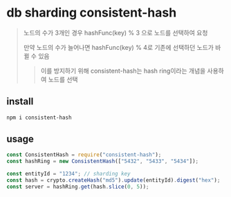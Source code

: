 # db sharding consistent-hash

> 노드의 수가 3개인 경우 hashFunc(key) % 3 으로 노드를 선택하여 요청
>
> 만약 노드의 수가 늘어나면 hashFunc(key) % 4로 기존에 선택하던 노드가 바뀔 수 있음
>
> > 이를 방지하기 위해 consistent-hash는 hash ring이라는 개념을 사용하여 노드를 선택

## install

```sh
npm i consistent-hash
```

## usage

```js
const ConsistentHash = require("consistent-hash");
const hashRing = new ConsistentHash(["5432", "5433", "5434"]);

const entityId = "1234"; // sharding key
const hash = crypto.createHash("md5").update(entityId).digest("hex");
const server = hashRing.get(hash.slice(0, 5));
```
